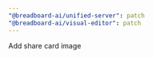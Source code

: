 ```yaml
---
"@breadboard-ai/unified-server": patch
"@breadboard-ai/visual-editor": patch
---
```


Add share card image
